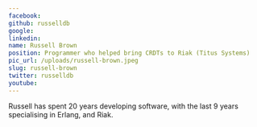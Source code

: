 ```yaml
---
facebook: 
github: russelldb
google: 
linkedin: 
name: Russell Brown
position: Programmer who helped bring CRDTs to Riak (Titus Systems)
pic_url: /uploads/russell-brown.jpeg
slug: russell-brown
twitter: russelldb
youtube: 
---
```

<p>Russell has spent 20 years developing software, with the last 9 years specialising in Erlang, and Riak.</p>
